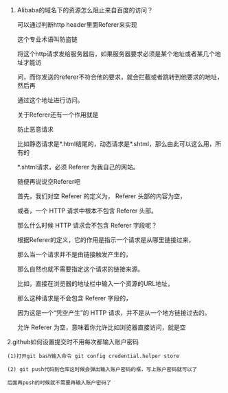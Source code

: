 1. Alibaba的域名下的资源怎么阻止来自百度的访问？

    可以通过判断http header里面Referer来实现

    这个专业术语叫防盗链

    将这个http请求发给服务器后，如果服务器要求必须是某个地址或者某几个地址才能访

    问，而你发送的referer不符合他的要求，就会拦截或者跳转到他要求的地址，然后再

    通过这个地址进行访问。

    关于Referer还有一个作用就是

    防止恶意请求

    比如静态请求是*.html结尾的，动态请求是*.shtml，那么由此可以这么用，所有的

    *.shtml请求，必须 Referer  为我自己的网站。

    随便再说说空Referer吧

    首先，我们对空 Referer  的定义为， Referer  头部的内容为空，

    或者，一个 HTTP  请求中根本不包含 Referer  头部。

    那么什么时候 HTTP  请求会不包含 Referer  字段呢？

    根据Referer的定义，它的作用是指示一个请求是从哪里链接过来，

    那么当一个请求并不是由链接触发产生的，

    那么自然也就不需要指定这个请求的链接来源。

    比如，直接在浏览器的地址栏中输入一个资源的URL地址，

    那么这种请求是不会包含 Referer  字段的，

    因为这是一个“凭空产生”的 HTTP  请求，并不是从一个地方链接过去的。

    允许 Referer  为空，意味着你允许比如浏览器直接访问，就是空

2.github如何设置提交时不用每次都输入账户密码

    (1)打开git bash输入命令 git config credential.helper store

    (2) git push代码到仓库这时候会弹出输入账户密码的框，写上账户密码就可以了

    后面再push的时候就不需要再输入账户密码了